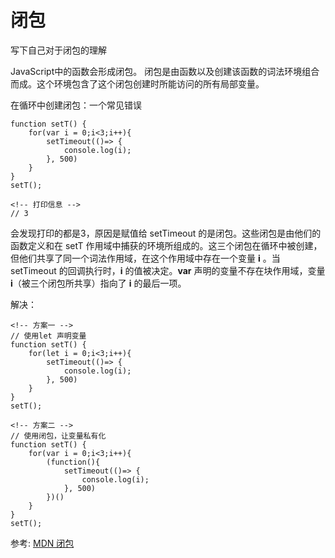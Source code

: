 # 闭包

写下自己对于闭包的理解

JavaScript中的函数会形成闭包。 闭包是由函数以及创建该函数的词法环境组合而成。这个环境包含了这个闭包创建时所能访问的所有局部变量。

在循环中创建闭包：一个常见错误
```
function setT() {
    for(var i = 0;i<3;i++){
        setTimeout(()=> {
            console.log(i);
        }, 500)
    }
}
setT();

<!-- 打印信息 -->
// 3
```
会发现打印的都是3，原因是赋值给 setTimeout 的是闭包。这些闭包是由他们的函数定义和在 setT 作用域中捕获的环境所组成的。这三个闭包在循环中被创建，但他们共享了同一个词法作用域，在这个作用域中存在一个变量 **i** 。当 setTimeout 的回调执行时，**i** 的值被决定。**var** 声明的变量不存在块作用域，变量 **i**（被三个闭包所共享）指向了 **i** 的最后一项。

解决：
```
<!-- 方案一 -->
// 使用let 声明变量
function setT() {
    for(let i = 0;i<3;i++){
        setTimeout(()=> {
            console.log(i);
        }, 500)
    }
}
setT();

<!-- 方案二 -->
// 使用闭包，让变量私有化
function setT() {
    for(var i = 0;i<3;i++){
        (function(){
            setTimeout(()=> {
                console.log(i);
            }, 500)
        })()
    }
}
setT();
```

参考: 
[MDN 闭包](https://developer.mozilla.org/zh-CN/docs/Web/JavaScript/Closures)
